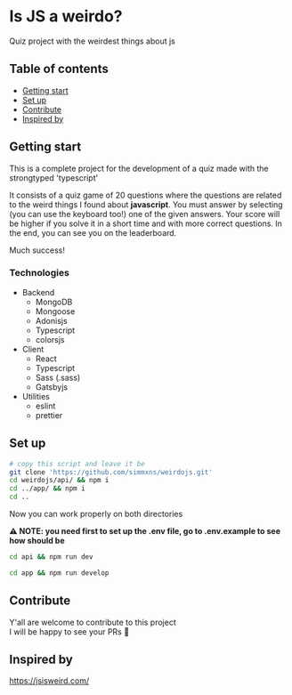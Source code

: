 # Is JS a weirdo?
Quiz project with the weirdest things about js

## Table of contents
* [Getting start](#getting-start)
* [Set up](#set-up)
* [Contribute](#contribute)
* [Inspired by](#inspired-by)

## Getting start
This is a complete project for the development of a quiz made with the strongtyped 'typescript'

It consists of a quiz game of 20 questions where the questions are related to the weird things I found about **javascript**. You must answer by selecting (you can use the keyboard too!) one of the given answers. Your score will be higher if you solve it in a short time and with more correct questions. In the end, you can see you on the leaderboard.

Much success!

### Technologies
* Backend
  * MongoDB
  * Mongoose
  * Adonisjs
  * Typescript
  * colorsjs
* Client
  * React
  * Typescript
  * Sass (.sass)
  * Gatsbyjs
* Utilities
  * eslint
  * prettier 

## Set up
```bash
# copy this script and leave it be
git clone 'https://github.com/simmxns/weirdojs.git'
cd weirdojs/api/ && npm i
cd ../app/ && npm i
cd ..
```
Now you can work properly on both directories

**⚠️ NOTE: you need first to set up the .env file, go to .env.example to see how should be**
```bash
cd api && npm run dev
```
```bash
cd app && npm run develop
```

## Contribute
Y'all are welcome to contribute to this project <br>
I will be happy to see your PRs 🤠

## Inspired by
https://jsisweird.com/
